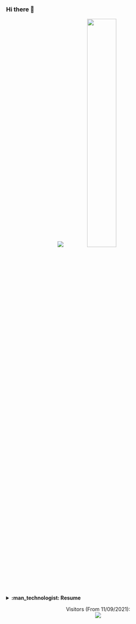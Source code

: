### Hi there 👋


<!-- ![image](https://github.com/AllenWrong/AllenWrong/blob/main/temp.gif) -->

<!--
**AllenWrong/AllenWrong** is a ✨ _special_ ✨ repository because its `README.md` (this file) appears on your GitHub profile.-->


<!-- ![](https://github-readme-stats.vercel.app/api?username=allenwrong&count_private=true&hide_border=true&show_icons=true&line_height=25) -->
<!-- ![](https://github-readme-stats.vercel.app/api/top-langs/?username=allenwrong&hide_border=true&langs_count=8&layout=compact) -->

<p align = "center">
  <img src = "https://github-readme-stats.vercel.app/api?username=allenwrong&count_private=true&hide_border=true&show_icons=true&line_height=25">
  <img src = "https://github-readme-stats.vercel.app/api/top-langs/?username=allenwrong&hide_border=true&langs_count=8&layout=compact" style="width:40%">
</p>

<details>
  <summary><b>:man_technologist: Resume</b></summary>
  
  ## Person Information 
  - :school: **Undergraduate school:** Shandong Normal University
    - Major in Computer Science
  - :school: **Current University:** Beijing University of Posts and Telecommunications
    - Mainly studying Machine Learning and Multi-Modal Machine Learning
  - **QQ:** 884691896
  - **Wechat:** gg15020654388
  - **Email:** 884691896@qq.com
 
  ## Project
  
  #### **Nand to Tetris** <a href="https://github.com/AllenWrong/nand2tetris">here</a> 
  - Using HDL language, start with nand gate and realize simple combination logic and sequential logic such as 'and' gate, 'or' gate, 'XOR' gate, multiplexer, demultiplexer, register
  - Using the basic unit to construct the PC, ALU, register, CPU, RAM and main memory. Define and implement a simple Instruction set. Then all of them are integrated into a normal working computer which is called hack.
  - Relying on the lexical analysis, syntax analysis, code generation and other technologies of the compilation principle, the assembly compiler, stack virtual machine and Jack high-level language compiler are implemented in Java language. Using this complie tool, a high-level language jack can be translated into machine language and then run on the computer hack.
  - Using virtual machine language to implement a simple operation system. This os can provide some basic service that a modern computer has.
  
  #### **SimpleDb** <a href="http://dsg.csail.mit.edu/6.830/sched.php">Reference 6.830</a>
  - What i did 1
  - What i did 2
  - ...
  
  #### **Deep Incomplete Multi-Modal Clustering System**
  - Using paddlepaddle to reimplement the CDIMC-net which is a model used to do incomplete multi-view clustering. Two main parts are autoencoders and self-paced clustering module.
  - Using stream-lit which is a brilliant diplay platform to visualize the trend of some index and the scatter of the cluter result.
  
</details>


<p align="center"> 
  Visitors (From 11/09/2021):<br>
  <img src="https://profile-counter.glitch.me/AllenWrong/count.svg" />
</p>


